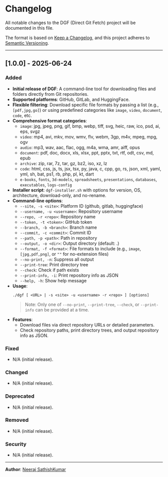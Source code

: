 # Changelog

All notable changes to the DGF (Direct Git Fetch) project will be documented in this file.

The format is based on [Keep a Changelog](https://keepachangelog.com/en/1.0.0/), and this project adheres to [Semantic Versioning](https://semver.org/spec/v2.0.0.html).

---

## [1.0.0] - 2025-06-24

### Added

- **Initial release of DGF**: A command-line tool for downloading files and folders directly from Git repositories.
- **Supported platforms**: GitHub, GitLab, and HuggingFace.
- **Flexible filtering**: Download specific file formats by passing a list (e.g., `[pdf,jpg,go]`) or using predefined categories like `image`, `video`, `document`, `code`, etc.
- **Comprehensive format categories**:  
    - `image`: jpg, jpeg, png, gif, bmp, webp, tiff, svg, heic, raw, ico, psd, ai, eps, svgz  
    - `video`: mp4, avi, mkv, mov, wmv, flv, webm, 3gp, m4v, mpeg, mpg, ogv  
    - `audio`: mp3, wav, aac, flac, ogg, m4a, wma, amr, aiff, opus  
    - `document`: pdf, doc, docx, xls, xlsx, ppt, pptx, txt, rtf, odt, csv, md, epub  
    - `archive`: zip, rar, 7z, tar, gz, bz2, iso, xz, lz  
    - `code`: html, css, js, ts, jsx, tsx, py, java, c, cpp, go, rs, json, xml, yaml, yml, sh, bat, ps1, rb, php, pl, kt, dart  
    - `e-books`, `fonts`, `3d-models`, `spreadsheets`, `presentations`, `databases`, `executables`, `logs-config`
- **Installer script**: `dgf-installer.sh` with options for version, OS, architecture, download-only, and no-rename.
- **Command-line options**:
    - `--site, -s <site>`: Platform ID (github, gitlab, huggingface)
    - `--username, -u <username>`: Repository username
    - `--repo, -r <repo>`: Repository name
    - `--token, -t <token>`: GitHub token
    - `--branch, -b <branch>`: Branch name
    - `--commit, -c <commit>`: Commit ID
    - `--path, -p <path>`: Path in repository
    - `--output, -o <dir>`: Output directory (default: .)
    - `--format, -f <format>`: File formats to include (e.g., `image`, `[jpg,pdf,png]`, or `""` for no-extension files)
    - `--no-print, -n`: Suppress all output
    - `--print-tree`: Print directory tree
    - `--check`: Check if path exists
    - `--print-info, -i`: Print repository info as JSON
    - `--help, -h`: Show help message
- **Usage**:
    ```
    ./dgf [ <URL> | -s <site> -u <username> -r <repo> ] [options]
    ```
    > Note: Only one of `--no-print`, `--print-tree`, `--check`, or `--print-info` can be provided at a time.
- **Features**:
    - Download files via direct repository URLs or detailed parameters.
    - Check repository paths, print directory trees, and output repository info as JSON.

### Fixed

- N/A (initial release).

### Changed

- N/A (initial release).

### Deprecated

- N/A (initial release).

### Removed

- N/A (initial release).

### Security

- N/A (initial release).

---

**Author**: [Neeraj SathishKumar](https://github.com/NeerajCodz)

